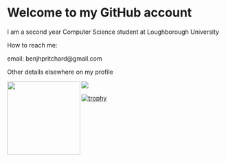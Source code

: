 <h1>Welcome to my GitHub account</h1>
<div>
  <p>I am a second year Computer Science student at Loughborough University</p>
  <p>How to reach me:</p>
  <p>email: benjhpritchard@gmail.com</p>
  <p>Other details elsewhere on my profile</p>
</div>

<div>
  <img height="170" align="left" src="https://github-readme-stats.vercel.app/api?username=pritchard-ben&count_private=true&include_all_commits=true" />
  <img src="https://github-readme-stats.vercel.app/api/top-langs/?username=pritchard-ben&layout=compact" />
</div>
<p></p>

[![trophy](https://github-profile-trophy.vercel.app/?username=pritchard-ben)](https://github.com/ryo-ma/github-profile-trophy)
